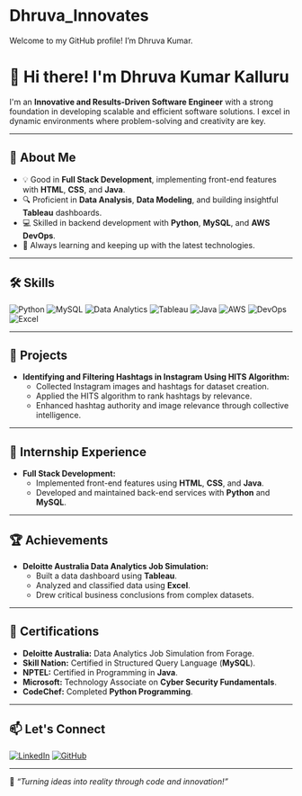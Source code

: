 # Dhruva_Innovates
Welcome to my GitHub profile! I’m Dhruva Kumar.
# 👋 Hi there! I'm Dhruva Kumar Kalluru

I'm an **Innovative and Results-Driven Software Engineer** with a strong foundation in developing scalable and efficient software solutions. I excel in dynamic environments where problem-solving and creativity are key.

---

## 🚀 About Me
- 💡 Good in **Full Stack Development**, implementing front-end features with **HTML**, **CSS**, and **Java**.
- 🔍 Proficient in **Data Analysis**, **Data Modeling**, and building insightful **Tableau** dashboards.
- 💻 Skilled in backend development with **Python**, **MySQL**, and **AWS DevOps**.
- 🌱 Always learning and keeping up with the latest technologies.

---

## 🛠️ Skills

![Python](https://img.shields.io/badge/Python-3670A0?style=for-the-badge&logo=python&logoColor=white)
![MySQL](https://img.shields.io/badge/MySQL-4479A1?style=for-the-badge&logo=mysql&logoColor=white)
![Data Analytics](https://img.shields.io/badge/Data%20Analytics-4CAF50?style=for-the-badge&logo=google-analytics&logoColor=white)
![Tableau](https://img.shields.io/badge/Tableau-E97627?style=for-the-badge&logo=tableau&logoColor=white)
![Java](https://img.shields.io/badge/Java-ED8B00?style=for-the-badge&logo=java&logoColor=white)
![AWS](https://img.shields.io/badge/AWS-FF9900?style=for-the-badge&logo=amazonaws&logoColor=white)
![DevOps](https://img.shields.io/badge/DevOps-0A66C2?style=for-the-badge&logo=githubactions&logoColor=white)
![Excel](https://img.shields.io/badge/Excel-217346?style=for-the-badge&logo=microsoft-excel&logoColor=white)


---

## 📂 Projects

- **Identifying and Filtering Hashtags in Instagram Using HITS Algorithm:**
  - Collected Instagram images and hashtags for dataset creation.
  - Applied the HITS algorithm to rank hashtags by relevance.
  - Enhanced hashtag authority and image relevance through collective intelligence.

---

## 💼 Internship Experience

- **Full Stack Development:**
  - Implemented front-end features using **HTML**, **CSS**, and **Java**.
  - Developed and maintained back-end services with **Python** and **MySQL**.

---

## 🏆 Achievements

- **Deloitte Australia Data Analytics Job Simulation:**
  - Built a data dashboard using **Tableau**.
  - Analyzed and classified data using **Excel**.
  - Drew critical business conclusions from complex datasets.

---

## 📜 Certifications

- **Deloitte Australia:** Data Analytics Job Simulation from Forage.
- **Skill Nation:** Certified in Structured Query Language (**MySQL**).
- **NPTEL:** Certified in Programming in **Java**.
- **Microsoft:** Technology Associate on **Cyber Security Fundamentals**.
- **CodeChef:** Completed **Python Programming**.

---

## 📫 Let's Connect

[![LinkedIn](https://img.shields.io/badge/LinkedIn-0A66C2?style=for-the-badge&logo=linkedin&logoColor=white)](https://www.linkedin.com/in/dhruva529/)
[![GitHub](https://img.shields.io/badge/GitHub-181717?style=for-the-badge&logo=github&logoColor=white)](https://github.com/DhruvaInnovates)

---

🎯 *“Turning ideas into reality through code and innovation!”*

